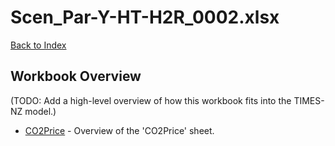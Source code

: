 # Scen_Par-Y-HT-H2R_0002.xlsx

[Back to Index](../../../README.md)

## Workbook Overview

(TODO: Add a high-level overview of how this workbook fits into the TIMES-NZ model.)

- [CO2Price](CO2Price.md) - Overview of the 'CO2Price' sheet.
